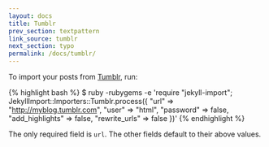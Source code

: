 ```yaml
---
layout: docs
title: Tumblr
prev_section: textpattern
link_source: tumblr
next_section: typo
permalink: /docs/tumblr/
---
```


To import your posts from [Tumblr](http://tumblr.com), run:

{% highlight bash %}
$ ruby -rubygems -e 'require "jekyll-import";
    JekyllImport::Importers::Tumblr.process({
      "url"            => "http://myblog.tumblr.com",
      "user"           => "html",
      "password"       => false,
      "add_highlights" => false,
      "rewrite_urls"   => false
    })'
{% endhighlight %}

The only required field is `url`. The other fields default to their above
values.
